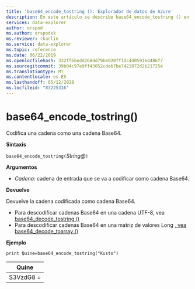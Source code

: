 ```yaml
---
title: 'base64_encode_tostring (): Explorador de datos de Azure'
description: En este artículo se describe base64_encode_tostring () en Azure Explorador de datos.
services: data-explorer
author: orspod
ms.author: orspodek
ms.reviewer: rkarlin
ms.service: data-explorer
ms.topic: reference
ms.date: 06/22/2019
ms.openlocfilehash: 332ff6bedd268dd79be020ff1dc4d0591ed486f7
ms.sourcegitcommit: 39b04c97e9ff43052cdeb7be7422072d2b21725e
ms.translationtype: MT
ms.contentlocale: es-ES
ms.lasthandoff: 05/12/2020
ms.locfileid: "83225316"
---
```

# <a name="base64_encode_tostring"></a>base64_encode_tostring()

Codifica una cadena como una cadena Base64.

**Sintaxis**

`base64_encode_tostring(`*String@*`)`

**Argumentos**

* *Cadena*: cadena de entrada que se va a codificar como cadena Base64.

**Devuelve**

Devuelve la cadena codificada como cadena Base64.

* Para descodificar cadenas Base64 en una cadena UTF-8, vea [base64_decode_tostring ()](base64_decode_tostringfunction.md)
* Para descodificar cadenas Base64 en una matriz de valores Long [, vea base64_decode_toarray ()](base64_decode_toarrayfunction.md)


**Ejemplo**

<!-- csl: https://help.kusto.windows.net:443/Samples -->
```kusto
print Quine=base64_encode_tostring("Kusto")
```

|Quine   |
|--------|
|S3VzdG8 =|
